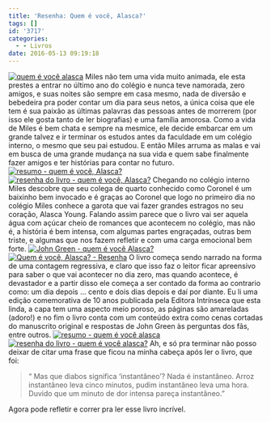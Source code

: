 ```yaml
---
title: 'Resenha: Quem é você, Alasca?'
tags: []
id: '3717'
categories:
  - - Livros
date: 2016-05-13 09:19:18
---
```


[![quem é você alasca ](http://natalia.blog.br/wp-content/uploads/2016/05/Capa-do-livro-Quem-é-você-Alasca-1024x768.jpg)](http://natalia.blog.br/wp-content/uploads/2016/05/Capa-do-livro-Quem-é-você-Alasca.jpg) Miles não tem uma vida muito animada, ele esta prestes a entrar no último ano do colégio e nunca teve namorada, zero amigos, e suas noites são sempre em casa mesmo, nada de diversão e bebedeira pra poder contar um dia para seus netos, a única coisa que ele tem é sua paixão as últimas palavras das pessoas antes de morrerem (por isso ele gosta tanto de ler biografias) e uma família amorosa. Como a vida de Miles é bem chata e sempre na mesmice, ele decide embarcar em um grande talvez e ir terminar os estudos antes da faculdade em um colégio interno, o mesmo que seu pai estudou. E então Miles arruma as malas e vai em busca de uma grande mudança na sua vida e quem sabe finalmente fazer amigos e ter histórias para contar no futuro. [![resumo - quem é você, Alasca?](http://natalia.blog.br/wp-content/uploads/2016/05/lombada-do-livro-quem-é-você-alasca-1024x768.jpg)](http://natalia.blog.br/wp-content/uploads/2016/05/lombada-do-livro-quem-é-você-alasca.jpg) [![resenha do livro - quem é você, Alasca?](http://natalia.blog.br/wp-content/uploads/2016/05/resumo-Quem-é-você-Alasca-1024x768.jpg)](http://natalia.blog.br/wp-content/uploads/2016/05/resumo-Quem-é-você-Alasca.jpg) Chegando no colégio interno Miles descobre que seu colega de quarto conhecido como Coronel é um baixinho bem invocado e é graças ao Coronel que logo no primeiro dia no colégio Miles conhece a garota que vai fazer grandes estragos no seu coração, Alasca Young. Falando assim parece que o livro vai ser aquela água com açúcar cheio de romances que acontecem no colégio, mas não é, a história é bem intensa, com algumas partes engraçadas, outras bem triste, e algumas que nos fazem refletir e com uma carga emocional bem forte. [![John Green - quem é você Alasca?](http://natalia.blog.br/wp-content/uploads/2016/05/John-Green-livro-quem-é-você-Alasca-1024x768.jpg)](http://natalia.blog.br/wp-content/uploads/2016/05/John-Green-livro-quem-é-você-Alasca.jpg) [![ Quem é você, Alasca? - Resenha ](http://natalia.blog.br/wp-content/uploads/2016/05/páginas-do-livro-quem-é-você-Alasca-1024x768.jpg)](http://natalia.blog.br/wp-content/uploads/2016/05/páginas-do-livro-quem-é-você-Alasca.jpg) O livro começa sendo narrado na forma de uma contagem regressiva, e claro que isso faz o leitor ficar apreensivo para saber o que vai acontecer no dia zero, mas quando acontece, é devastador e a partir disso ele começa a ser contado da forma ao contrario como: um dia depois ... cento e dois dias depois e daí por diante. Eu li uma edição comemorativa de 10 anos publicada pela Editora Intrínseca que esta linda, a capa tem uma aspecto meio poroso, as páginas são amareladas (adoro!) e no fim o livro conta com um conteúdo extra como cenas cortadas do manuscrito original e respostas de John Green às perguntas dos fãs, entre outros. [![resumo - quem é você alasca ](http://natalia.blog.br/wp-content/uploads/2016/05/Livro-quem-é-você-Alasca-1024x768.jpg)](http://natalia.blog.br/wp-content/uploads/2016/05/Livro-quem-é-você-Alasca.jpg) [![resenha do livro - quem é você alasca?](http://natalia.blog.br/wp-content/uploads/2016/05/contra-capa-livro-quem-é-você-alasca-1024x768.jpg)](http://natalia.blog.br/wp-content/uploads/2016/05/contra-capa-livro-quem-é-você-alasca.jpg) Ah, e só pra terminar não posso deixar de citar uma frase que ficou na minha cabeça após ler o livro, que foi:

> “ Mas que diabos significa ‘instantâneo’? Nada é instantâneo. Arroz instantâneo leva cinco minutos, pudim instantâneo leva uma hora. Duvido que um minuto de dor intensa pareça instantâneo.”

Agora pode refletir e correr pra ler esse livro incrível.